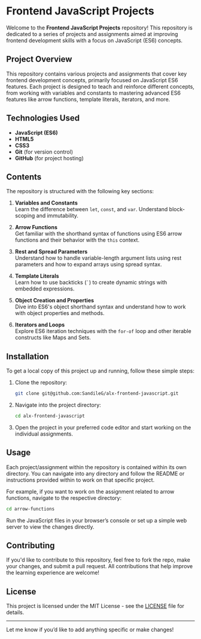 # **Frontend JavaScript Projects**

Welcome to the **Frontend JavaScript Projects** repository! This repository is dedicated to a series of projects and assignments aimed at improving frontend development skills with a focus on JavaScript (ES6) concepts.

## **Project Overview**

This repository contains various projects and assignments that cover key frontend development concepts, primarily focused on JavaScript ES6 features. Each project is designed to teach and reinforce different concepts, from working with variables and constants to mastering advanced ES6 features like arrow functions, template literals, iterators, and more.

## **Technologies Used**
- **JavaScript (ES6)**
- **HTML5**
- **CSS3**
- **Git** (for version control)
- **GitHub** (for project hosting)

## **Contents**

The repository is structured with the following key sections:

1. **Variables and Constants**  
   Learn the difference between `let`, `const`, and `var`. Understand block-scoping and immutability.

2. **Arrow Functions**  
   Get familiar with the shorthand syntax of functions using ES6 arrow functions and their behavior with the `this` context.

3. **Rest and Spread Parameters**  
   Understand how to handle variable-length argument lists using rest parameters and how to expand arrays using spread syntax.

4. **Template Literals**  
   Learn how to use backticks (`` ` ``) to create dynamic strings with embedded expressions.

5. **Object Creation and Properties**  
   Dive into ES6's object shorthand syntax and understand how to work with object properties and methods.

6. **Iterators and Loops**  
   Explore ES6 iteration techniques with the `for-of` loop and other iterable constructs like Maps and Sets.

## **Installation**

To get a local copy of this project up and running, follow these simple steps:

1. Clone the repository:
   ```bash
   git clone git@github.com:SandileG/alx-frontend-javascript.git
   ```

2. Navigate into the project directory:
   ```bash
   cd alx-frontend-javascript
   ```

3. Open the project in your preferred code editor and start working on the individual assignments.

## **Usage**

Each project/assignment within the repository is contained within its own directory. You can navigate into any directory and follow the README or instructions provided within to work on that specific project.

For example, if you want to work on the assignment related to arrow functions, navigate to the respective directory:
```bash
cd arrow-functions
```

Run the JavaScript files in your browser’s console or set up a simple web server to view the changes directly.

## **Contributing**

If you'd like to contribute to this repository, feel free to fork the repo, make your changes, and submit a pull request. All contributions that help improve the learning experience are welcome!

## **License**

This project is licensed under the MIT License - see the [LICENSE](LICENSE) file for details.

---

Let me know if you’d like to add anything specific or make changes!
